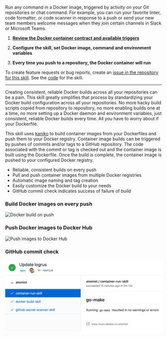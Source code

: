 Run any command in a Docker image, triggered by activity on your Git
repositories or chat command. For example, you can run your favorite linter,
code formatter, or code scanner in response to a push or send your new team
members welcome messages when they join certain channels in Slack or Microsoft
Teams.

1. **[Review the Docker container contract and available triggers](https://github.com/atomist-skills/container-run-skill/blob/master/docs/CONTRACT.md)**

1. **Configure the skill, set Docker image, command and environment variables**

1. **Every time you push to a repository, the Docker container will run**

To create feature requests or bug reports, create an
[issue in the repository for this skill](https://github.com/atomist-skills/container-run-skill/issues).
See the [code](https://github.com/atomist-skills/container-run-skill) for the
skill.

---

Creating consistent, reliable Docker builds across all your repositories can be
a pain. This skill greatly simplifies that process by standardizing your Docker
build configuration across all your repositories. No more hacky build scripts
copied from repository to repository, no more enabling builds one at a time, no
more setting up a Docker daemon and environment variables, just consistent,
reliable Docker builds every time. All you have to worry about if your
Dockerfile.

This skill uses
[kaniko](https://github.com/GoogleContainerTools/kaniko#readme "kaniko - Build Images In Kubernetes")
to build container images from your Dockerfiles and push them to your Docker
registry. Container image builds can be triggered by pushes of commits and/or
tags to a GitHub repository. The code associated with the commit or tag is
checked out and the container image is built using the Dockerfile. Once the
build is complete, the container image is pushed to your configured Docker
registry.

-   Reliable, consistent builds on every push
-   Pull and push container images from multiple Docker registries
-   Automatic image naming and tag creation
-   Easily customize the Docker build to your needs
-   GitHub commit check indicates success of failure of build

### Build Docker images on every push

![Docker build on push](docs/images/docker-build.png)

### Push Docker images to Docker Hub

![Push images to Docker Hub](docs/images/docker-hub.png)

### GitHub commit check

![GitHub commit check](docs/images/github-commit-check.png)
